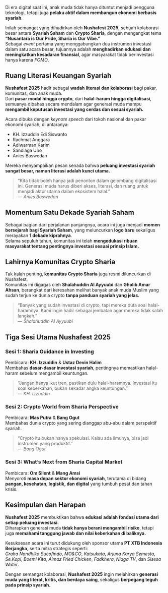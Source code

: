 Di era digital saat ini, anak muda tidak hanya dituntut menjadi pengguna teknologi, tetapi juga **pelaku aktif dalam membangun ekonomi berbasis syariah**.

Inilah semangat yang dihadirkan oleh **Nushafest 2025**, sebuah kolaborasi besar antara **Syariah Saham** dan **Crypto Sharia**, dengan mengangkat tema **“Nusantara is Our Pride, Sharia is Our Vibe.”**  
Sebagai _event_ pertama yang menggabungkan dua instrumen investasi dalam satu acara besar, tujuannya adalah **menghadirkan edukasi dan meningkatkan kesadaran finansial**, agar masyarakat tidak berinvestasi hanya karena _FOMO_.

## **Ruang Literasi Keuangan Syariah**

**Nushafest 2025** hadir sebagai **wadah literasi dan kolaborasi** bagi pakar, komunitas, dan anak muda.  
Dari **pasar modal hingga crypto**, dari **halal-haram hingga digitalisasi**, semuanya dibahas secara mendalam agar generasi muda mampu **mengambil keputusan investasi yang cerdas dan sesuai syariah.**

Acara dibuka dengan _keynote speech_ dari tokoh nasional dan pakar ekonomi syariah, di antaranya:

- KH. Izzuddin Edi Siswanto
- Rachmat Anggara
- Adiwarman Karim
- Sandiaga Uno
- Anies Baswedan

Mereka menyampaikan pesan senada bahwa **peluang investasi syariah sangat besar, namun literasi adalah kunci utama.**

> “Kita tidak boleh hanya jadi penonton dalam gelombang digitalisasi ini. Generasi muda harus diberi akses, literasi, dan ruang untuk menjadi aktor utama dalam ekosistem halal.”  
> — _Anies Baswedan_

## **Momentum Satu Dekade Syariah Saham**

Sebagai bagian dari perjalanan panjangnya, acara ini juga menjadi **momen bersejarah bagi Syariah Saham**, yang meluncurkan **logo baru** sekaligus merayakan **1 dekade kiprahnya**.  
Selama sepuluh tahun, komunitas ini telah **mengedukasi ribuan masyarakat tentang pentingnya investasi sesuai prinsip Islam.**

## **Lahirnya Komunitas Crypto Sharia**

Tak kalah penting, **komunitas Crypto Sharia** juga resmi diluncurkan di Nushafest.  
Komunitas ini digagas oleh **Shalahuddin Al Ayyuubi** dan **Gholib Amar Ahsan**, berangkat dari keresahan melihat banyak anak muda Muslim yang sudah terjun ke dunia crypto **tanpa panduan syariah yang jelas.**

> “Banyak yang sudah investasi di crypto, tapi mereka buta soal halal-haramnya. Kami ingin hadir sebagai jembatan agar mereka tidak salah langkah.”  
> — _Shalahuddin Al Ayyuubi_

## **Tiga Sesi Utama Nushafest 2025**

### **Sesi 1: Sharia Guidance in Investing**

Pembicara: **KH. Izzuddin** & **Ustaz Devin Halim**  
Membahas **dasar-dasar investasi syariah**, pentingnya memastikan halal-haram sebelum mengambil keuntungan.

> “Jangan hanya ikut tren, pastikan dulu halal-haramnya. Investasi itu soal keberkahan, bukan sekadar angka keuntungan.”  
> — _KH. Izzuddin_

### **Sesi 2: Crypto World from Sharia Perspective**

Pembicara: **Mas Putra** & **Bang Ogut**  
Membahas dunia crypto yang sering dianggap abu-abu dalam perspektif syariah.

> “Crypto itu bukan hanya spekulasi. Kalau ada ilmunya, bisa jadi instrumen yang produktif.”  
> — _Bang Ogut_

### **Sesi 3: What’s Next from Sharia Capital Market**

Pembicara: **Om Silent** & **Mang Amsi**  
Menyoroti **masa depan sektor ekonomi syariah**, terutama di bidang **pangan, kesehatan, logistik, dan digital** yang tumbuh pesat dan tahan krisis.

## **Kesimpulan dan Harapan**

**Nushafest 2025** membuktikan bahwa **edukasi adalah fondasi utama dari setiap peluang investasi.**  
Diharapkan generasi muda **tidak hanya berani mengambil risiko**, tetapi juga **memahami tanggung jawab dan nilai keberkahan di baliknya.**

Kesuksesan acara ini turut didukung oleh sponsor utama **PT XTB Indonesia Berjangka**, serta mitra strategis seperti:  
_Graha Nandhika Sucofindo_, _MO&CO_, _Katsukata_, _Arjuna Karya Semesta_, _Se.Kopi_, _Boemi Kita_, _Almaz Fried Chicken_, _Fadkhera_, _Niaga TV_, dan _Sisesa Water_.

Dengan semangat kolaborasi, **Nushafest 2025** ingin melahirkan **generasi muda yang literat, kritis, dan berdaya saing**, sekaligus **berpegang teguh pada prinsip syariah.**
